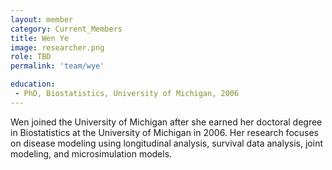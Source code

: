 ```yaml
---
layout: member
category: Current_Members
title: Wen Ye
image: researcher.png
role: TBD
permalink: 'team/wye'

education:
 - PhD, Biostatistics, University of Michigan, 2006
---
```


Wen joined the University of Michigan after she earned her doctoral degree in Biostatistics at the University of Michigan in 2006. Her research focuses on disease modeling using longitudinal analysis, survival data analysis, joint modeling, and microsimulation models.
